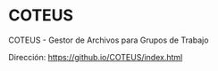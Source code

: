 # COTEUS
COTEUS - Gestor de Archivos para Grupos de Trabajo

Dirección: https://github.io/COTEUS/index.html
